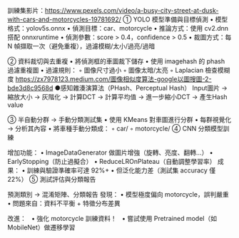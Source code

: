 訓練集影片：https://www.pexels.com/video/a-busy-city-street-at-dusk-with-cars-and-motorcycles-19781692/
① YOLO 模型準備與目標偵測
   •	模型格式：yolov5s.onnx
	•	偵測目標：car、motorcycle
	•	推論方式：使用  cv2.dnn 搭配 onnxruntime
	•	偵測參數：score > 0.4，confidence > 0.5
	•	裁圖方式：每 N 幀擷取一次（避免重複），過濾模糊/太小/過亮/過暗

② 資料裁切與去重複
	•	將偵測框的車圖裁下儲存
	•	使用 imagehash 的 phash 過濾重複圖
	•	過濾規則：
	◦	圖像尺寸過小
	◦	圖像太暗/太亮
	◦	Laplacian 檢查模糊度
https://zx7978123.medium.com/圖像相似度算法-google以圖搜圖-2-bde3d8c9568d
●感知雜湊演算法（PHash、Perceptual Hash）
Input圖片 -> 縮放大小 -> 灰階化 -> 計算DCT  -> 計算平均值 -> 進一步縮小DCT -> 產生Hash value

③ 半自動分群 → 手動分類測試集
	•	使用 KMeans 對車圖進行分群
	•	每群視覺化 → 分析其內容
	•	將車種手動分類成：
	◦	car/
	◦	motorcycle/
④  CNN 分類模型訓練

  增加功能：
	•	ImageDataGenerator 做圖片增強（旋轉、亮度、翻轉…）
	•	EarlyStopping（防止過擬合）
	•	ReduceLROnPlateau（自動調整學習率）
成果：
	•	訓練與驗證準確率可達 92%+
	•	但泛化能力差（測試集 accuracy 僅 22%）
⑤ 測試評估與分類報告

預測類別 → 混淆矩陣、分類報告
發現：
	•	模型極度偏向 motorcycle，誤判嚴重
	•	問題來自：資料不平衡 + 特徵分布差異

改進：
   •	強化 motorcycle 訓練資料！
   •	嘗試使用 Pretrained model（如 MobileNet）做遷移學習
